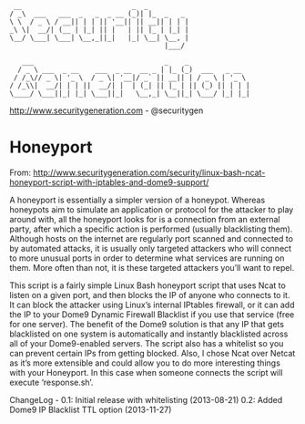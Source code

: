 ```
 __                           _  _          
/ _\  ___   ___  _   _  _ __ (_)| |_  _   _ 
\ \  / _ \ / __|| | | || '__|| || __|| | | |
_\ \|  __/| (__ | |_| || |   | || |_ | |_| |
\__/ \___| \___| \__,_||_|   |_| \__| \__, |
                                      |___/ 

   ___                                _    _               
  / _ \ ___  _ __    ___  _ __  __ _ | |_ (_)  ___   _ __  
 / /_\// _ \| '_ \  / _ \| '__|/ _` || __|| | / _ \ | '_ \ 
/ /_\\|  __/| | | ||  __/| |  | (_| || |_ | || (_) || | | |
\____/ \___||_| |_| \___||_|   \__,_| \__||_| \___/ |_| |_|
```

http://www.securitygeneration.com - @securitygen

Honeyport
===

From: http://www.securitygeneration.com/security/linux-bash-ncat-honeyport-script-with-iptables-and-dome9-support/

A honeyport is essentially a simpler version of a honeypot. Whereas honeypots aim to simulate an application or protocol for the attacker to play around with, all the honeyport looks for is a connection from an external party, after which a specific action is performed (usually blacklisting them). Although hosts on the internet are regularly port scanned and connected to by automated attacks, it is usually only targeted attackers who will connect to more unusual ports in order to determine what services are running on them. More often than not, it is these targeted attackers you’ll want to repel.

This script is a fairly simple Linux Bash honeyport script that uses Ncat to listen on a given port, and then blocks the IP of anyone who connects to it. It can block the attacker using Linux’s internal IPtables firewall, or it can add the IP to your Dome9 Dynamic Firewall Blacklist if you use that service (free for one server). The benefit of the Dome9 solution is that any IP that gets blacklisted on one system is automatically and instantly blacklisted across all of your Dome9-enabled servers. The script also has a whitelist so you can prevent certain IPs from getting blocked. Also, I chose Ncat over Netcat as it’s more extensible and could allow you to do more interesting things with your Honeyport. In this case when someone connects the script will execute ‘response.sh’.

ChangeLog -
0.1: Initial release with whitelisting (2013-08-21)
0.2: Added Dome9 IP Blacklist TTL option (2013-11-27)